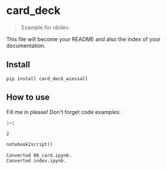 
# card_deck
> Example for nbdev.


This file will become your README and also the index of your documentation.

## Install

`pip install card_deck_wiessall`

## How to use

Fill me in please! Don't forget code examples:

```python
1+1
```




    2



```python
notebook2script()
```

    Converted 00_card.ipynb.
    Converted index.ipynb.

